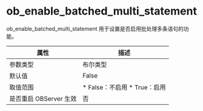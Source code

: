 ob_enable_batched_multi_statement 
======================================================

ob_enable_batched_multi_statement 用于设置是否启用批处理多条语句的功能。


|      **属性**      |                                                    **描述**                                                     |
|------------------|---------------------------------------------------------------------------------------------------------------|
| 参数类型             | 布尔类型                                                                                                          |
| 默认值              | False                                                                                                         |
| 取值范围             | * False：不启用   * True：启用    |
| 是否重启 OBServer 生效 | 否                                                                                                             |


